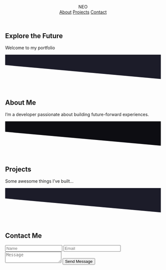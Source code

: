 <!--DOCTYPE html-->
<html lang="en">
<head>
  <meta charset="UTF-8" />
  <meta name="viewport" content="width=device-width, initial-scale=1.0"/>
  <title>Neo Portfolio</title>
  <link rel="stylesheet" href="styles.css" />
  <link rel="preconnect" href="https://fonts.googleapis.com" />
  <link rel="preconnect" href="https://fonts.gstatic.com" crossorigin />
  <link href="https://fonts.googleapis.com/css2?family=Orbitron:wght@600&display=swap" rel="stylesheet" />
</head>
<body>
  <canvas id="bgCanvas"></canvas>

  <header class="navbar">
    <div class="logo">NEO</div>
    <nav class="nav-links">
      <a href="#about">About</a>
      <a href="#projects">Projects</a>
      <a href="#contact">Contact</a>
    </nav>
  </header>

  <section class="hero">
    <h1>Explore the Future</h1>
    <p>Welcome to my portfolio</p>
  </section>

  <svg class="divider" viewBox="0 0 1440 320">
    <path fill="#1c1c29" d="M0,96L1440,224L1440,0L0,0Z"></path>
  </svg>

  <section id="about" class="section">
    <h2>About Me</h2>
    <p>I’m a developer passionate about building future-forward experiences.</p>
  </section>

  <svg class="divider flip" viewBox="0 0 1440 320">
    <path fill="#0d0d12" d="M0,96L1440,224L1440,0L0,0Z"></path>
  </svg>

  <section id="projects" class="section">
    <h2>Projects</h2>
    <p>Some awesome things I’ve built...</p>
  </section>

  <svg class="divider" viewBox="0 0 1440 320">
    <path fill="#1c1c29" d="M0,96L1440,224L1440,0L0,0Z"></path>
  </svg>

  <section id="contact" class="section">
    <h2>Contact Me</h2>
    <form class="contact-form" name="contact" method="POST" data-netlify="true">
      <input type="hidden" name="form-name" value="contact" />
      <input type="text" name="name" placeholder="Name" required />
      <input type="email" name="email" placeholder="Email" required />
      <textarea name="message" placeholder="Message" required></textarea>
      <button type="submit">Send Message</button>
    </form>
  </section>

  <script>
    // Starry background
    const canvas = document.getElementById("bgCanvas");
    const ctx = canvas.getContext("2d");
    let stars = [];

    function resizeCanvas() {
      canvas.width = window.innerWidth;
      canvas.height = window.innerHeight;
    }
    window.addEventListener("resize", resizeCanvas);
    resizeCanvas();

    for (let i = 0; i < 100; i++) {
      stars.push({
        x: Math.random() * canvas.width,
        y: Math.random() * canvas.height,
        r: Math.random() * 1.5,
        d: Math.random() * 0.5 + 0.5,
      });
    }

    function animateStars() {
      ctx.clearRect(0, 0, canvas.width, canvas.height);
      ctx.fillStyle = "#00ffe7";
      stars.forEach((s) => {
        ctx.beginPath();
        ctx.arc(s.x, s.y, s.r, 0, Math.PI * 2);
        ctx.fill();
        s.y += s.d;
        if (s.y > canvas.height) {
          s.y = 0;
          s.x = Math.random() * canvas.width;
        }
      });
      requestAnimationFrame(animateStars);
    }
    animateStars();
  </script>
</body>
</html>
